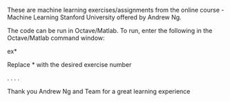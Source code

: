 These are machine learning exercises/assignments from the online course - Machine Learning Stanford University offered by Andrew Ng. 

The code can be run in Octave/Matlab. To run, enter the following in the Octave/Matlab command window:

  ex*

Replace * with the desired exercise number




.
.
.
.




Thank you Andrew Ng and Team for a great learning experience
